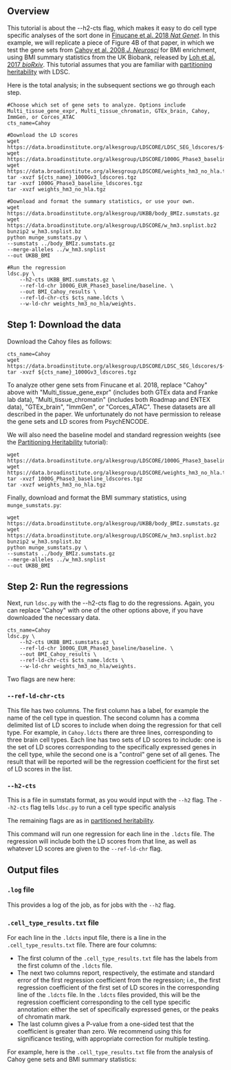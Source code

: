 ## Overview

This tutorial is about the --h2-cts flag, which makes it easy to do cell type specific analyses of the sort done in [Finucane et al. 2018 *Nat Genet*](https://www.nature.com/articles/s41588-018-0081-4). In this example, we will replicate a piece of Figure 4B of that paper, in which we test the gene sets from [Cahoy et al. 2008 *J. Neurosci*](http://www.jneurosci.org/content/28/1/264/tab-article-info) for BMI enrichment, using BMI summary statistics from the UK Biobank, released by [Loh et al. 2017 *bioRxiv*](https://www.biorxiv.org/content/early/2018/01/04/194944).  This tutorial assumes that you are familiar with [partitioning heritability](https://github.com/bulik/ldsc/wiki/Partitioned-Heritability) with LDSC.

Here is the total analysis; in the subsequent sections we go through each step.
```
#Choose which set of gene sets to analyze. Options include Multi_tissue_gene_expr, Multi_tissue_chromatin, GTEx_brain, Cahoy, ImmGen, or Corces_ATAC
cts_name=Cahoy 

#Download the LD scores
wget https://data.broadinstitute.org/alkesgroup/LDSCORE/LDSC_SEG_ldscores/${cts_name}_1000Gv3_ldscores.tgz
wget https://data.broadinstitute.org/alkesgroup/LDSCORE/1000G_Phase3_baseline_ldscores.tgz
wget https://data.broadinstitute.org/alkesgroup/LDSCORE/weights_hm3_no_hla.tgz
tar -xvzf ${cts_name}_1000Gv3_ldscores.tgz
tar -xvzf 1000G_Phase3_baseline_ldscores.tgz
tar -xvzf weights_hm3_no_hla.tgz

#Download and format the summary statistics, or use your own.
wget https://data.broadinstitute.org/alkesgroup/UKBB/body_BMIz.sumstats.gz
wget https://data.broadinstitute.org/alkesgroup/LDSCORE/w_hm3.snplist.bz2
bunzip2 w_hm3.snplist.bz
python munge_sumstats.py \
--sumstats ../body_BMIz.sumstats.gz 
--merge-alleles ../w_hm3.snplist 
--out UKBB_BMI

#Run the regression
ldsc.py \
    --h2-cts UKBB_BMI.sumstats.gz \
    --ref-ld-chr 1000G_EUR_Phase3_baseline/baseline. \
    --out BMI_Cahoy_results \
    --ref-ld-chr-cts $cts_name.ldcts \
    --w-ld-chr weights_hm3_no_hla/weights.
```

## Step 1: Download the data 

Download the Cahoy files as follows:
```
cts_name=Cahoy
wget https://data.broadinstitute.org/alkesgroup/LDSCORE/LDSC_SEG_ldscores/${cts_name}_1000Gv3_ldscores.tgz
tar -xvzf ${cts_name}_1000Gv3_ldscores.tgz
```
To analyze other gene sets from Finucane et al. 2018, replace "Cahoy" above with "Multi_tissue_gene_expr" (includes both GTEx data and Franke lab data), "Multi_tissue_chromatin" (includes both Roadmap and ENTEX data), "GTEx_brain", "ImmGen", or "Corces_ATAC". These datasets are all described in the paper. We unfortunately do not have permission to release the gene sets and LD scores from PsychENCODE.

We will also need the baseline model and standard regression weights (see the [Partitioning Heritability](https://github.com/bulik/ldsc/wiki/Partitioned-Heritability) tutorial):
```
wget https://data.broadinstitute.org/alkesgroup/LDSCORE/1000G_Phase3_baseline_ldscores.tgz
wget https://data.broadinstitute.org/alkesgroup/LDSCORE/weights_hm3_no_hla.tgz
tar -xvzf 1000G_Phase3_baseline_ldscores.tgz
tar -xvzf weights_hm3_no_hla.tgz
```

Finally, download and format the BMI summary statistics, using `munge_sumstats.py`:
```
wget https://data.broadinstitute.org/alkesgroup/UKBB/body_BMIz.sumstats.gz
wget https://data.broadinstitute.org/alkesgroup/LDSCORE/w_hm3.snplist.bz2
bunzip2 w_hm3.snplist.bz
python munge_sumstats.py \
--sumstats ../body_BMIz.sumstats.gz 
--merge-alleles ../w_hm3.snplist 
--out UKBB_BMI
```

## Step 2: Run the regressions 

Next, run `ldsc.py` with the --h2-cts flag to do the regressions. Again, you can replace "Cahoy" with one of the other options above, if you have downloaded the necessary data.

```
cts_name=Cahoy
ldsc.py \
    --h2-cts UKBB_BMI.sumstats.gz \
    --ref-ld-chr 1000G_EUR_Phase3_baseline/baseline. \
    --out BMI_Cahoy_results \
    --ref-ld-chr-cts $cts_name.ldcts \
    --w-ld-chr weights_hm3_no_hla/weights.
```
Two flags are new here:
### `--ref-ld-chr-cts`
This file has two columns. The first column has a label, for example the name of the cell type in question. The second column has a comma delimited list of LD scores to include when doing the regression for that cell type. For example, in `Cahoy.ldcts` there are three lines, corresponding to three brain cell types. Each line has two sets of LD scores to include: one is the set of LD scores corresponding to the specifically expressed genes in the cell type, while the second one is a "control" gene set of all genes. The result that will be reported will be the regression coefficient for the first set of LD scores in the list.

### `--h2-cts`
This is a file in sumstats format, as you would input with the `--h2` flag. The `--h2-cts` flag tells `ldsc.py` to run a cell type specific analysis

The remaining flags are as in [partitioned heritability](https://github.com/bulik/ldsc/wiki/Partitioned-Heritability).

This command will run one regression for each line in the `.ldcts` file. The regression will include both the LD scores from that line, as well as whatever LD scores are given to the `--ref-ld-chr` flag. 

## Output files
### `.log` file
This provides a log of the job, as for jobs with the `--h2` flag.

### `.cell_type_results.txt` file
For each line in the `.ldcts` input file, there is a line in the `.cell_type_results.txt` file. There are four columns:

 - The first column of the `.cell_type_results.txt` file has the labels from the first column of the `.ldcts` file. 
 - The next two columns report, respectively, the estimate and standard error of the first regression coefficient from the regression; i.e., the first regression coefficient of the first set of LD scores in the corresponding line of the `.ldcts` file. In the `.ldcts` files provided, this will be the regression coefficient corresponding to the cell type specific annotation: either the set of specifically expressed genes, or the peaks of chromatin mark.
 - The last column gives a P-value from a one-sided test that the coefficient is greater than zero. We recommend using this for significance testing, with appropriate correction for multiple testing.

For example, here is the `.cell_type_results.txt` file from the analysis of Cahoy gene sets and BMI summary statistics:
